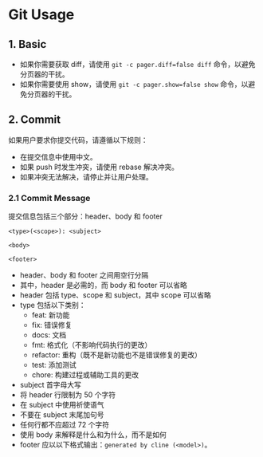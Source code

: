 # Git Usage

## 1. Basic

- 如果你需要获取 diff，请使用 `git -c pager.diff=false diff` 命令，以避免分页器的干扰。
- 如果你需要使用 show，请使用 `git -c pager.show=false show` 命令，以避免分页器的干扰。

## 2. Commit

如果用户要求你提交代码，请遵循以下规则：

- 在提交信息中使用中文。
- 如果 push 时发生冲突，请使用 rebase 解决冲突。
- 如果冲突无法解决，请停止并让用户处理。

### 2.1 Commit Message

提交信息包括三个部分：header、body 和 footer

```text
<type>(<scope>): <subject>

<body>

<footer>
```

- header、body 和 footer 之间用空行分隔
- 其中，header 是必需的，而 body 和 footer 可以省略
- header 包括 type、scope 和 subject，其中 scope 可以省略
- type 包括以下类别：
  - feat: 新功能
  - fix: 错误修复
  - docs: 文档
  - fmt: 格式化（不影响代码执行的更改）
  - refactor: 重构（既不是新功能也不是错误修复的更改）
  - test: 添加测试
  - chore: 构建过程或辅助工具的更改
- subject 首字母大写
- 将 header 行限制为 50 个字符
- 在 subject 中使用祈使语气
- 不要在 subject 末尾加句号
- 任何行都不应超过 72 个字符
- 使用 body 来解释是什么和为什么，而不是如何
- footer 应以以下格式输出：`generated by cline (<model>)`。
